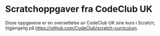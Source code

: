 Scratchoppgaver fra CodeClub UK
========

Disse oppgavene er en oversettelse av CodeClub UK sine kurs i Scratch, tilgjengelig på https://github.com/CodeClub/scratch-curriculum.
